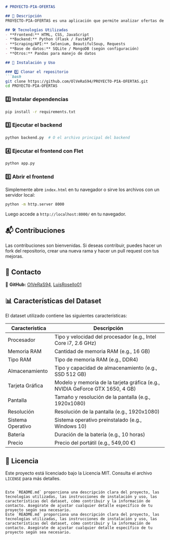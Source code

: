 ```markdown
# PROYECTO-PIA-OFERTAS

## 📌 Descripción
PROYECTO-PIA-OFERTAS es una aplicación que permite analizar ofertas de portátiles obtenidas desde diferentes fuentes, utilizando APIs y técnicas de scraping. El sistema consta de un backend que procesa los datos y un frontend que permite a los usuarios consultar y evaluar las ofertas.

## 🛠️ Tecnologías Utilizadas
- **Frontend:** HTML, CSS, JavaScript
- **Backend:** Python (Flask / FastAPI)
- **Scraping/API:** Selenium, BeautifulSoup, Requests
- **Base de datos:** SQLite / MongoDB (según configuración)
- **Otros:** Pandas para manejo de datos

## 🚀 Instalación y Uso

### 1️⃣ Clonar el repositorio
```bash
git clone https://github.com/OlVeRaS94/PROYECTO-PIA-OFERTAS.git
cd PROYECTO-PIA-OFERTAS
```

### 2️⃣ Instalar dependencias
```bash
pip install -r requirements.txt
```

### 3️⃣ Ejecutar el backend
```bash
python backend.py  # O el archivo principal del backend
```

### 4️⃣ Ejecutar el frontend con Flet
```bash
python app.py
```

### 5️⃣ Abrir el frontend
Simplemente abre `index.html` en tu navegador o sirve los archivos con un servidor local:
```bash
python -m http.server 8000
```
Luego accede a `http://localhost:8000/` en tu navegador.

## 📬 Contribuciones
Las contribuciones son bienvenidas. Si deseas contribuir, puedes hacer un fork del repositorio, crear una nueva rama y hacer un pull request con tus mejoras.

## 📩 Contacto
🔗 **GitHub:** [OlVeRaS94](https://github.com/OlVeRaS94), [LuisRosello01](https://github.com/LuisRosello01)

## 📊 Características del Dataset

El dataset utilizado contiene las siguientes características:

| Característica       | Descripción                                                                 |
|----------------------|-----------------------------------------------------------------------------|
| Procesador           | Tipo y velocidad del procesador (e.g., Intel Core i7, 2.6 GHz)              |
| Memoria RAM          | Cantidad de memoria RAM (e.g., 16 GB)                                       |
| Tipo RAM             | Tipo de memoria RAM (e.g., DDR4)                                            |
| Almacenamiento       | Tipo y capacidad de almacenamiento (e.g., SSD 512 GB)                       |
| Tarjeta Gráfica      | Modelo y memoria de la tarjeta gráfica (e.g., NVIDIA GeForce GTX 1650, 4 GB)|
| Pantalla             | Tamaño y resolución de la pantalla (e.g., 1920x1080)                        |
| Resolución           | Resolución de la pantalla (e.g., 1920x1080)                                 |
| Sistema Operativo    | Sistema operativo preinstalado (e.g., Windows 10)                           |
| Batería              | Duración de la batería (e.g., 10 horas)                                     |
| Precio               | Precio del portátil (e.g., 549,00 €)                                        |

## 📝 Licencia
Este proyecto está licenciado bajo la Licencia MIT. Consulta el archivo `LICENSE` para más detalles.
```

Este `README.md` proporciona una descripción clara del proyecto, las tecnologías utilizadas, las instrucciones de instalación y uso, las características del dataset, cómo contribuir y la información de contacto. Asegúrate de ajustar cualquier detalle específico de tu proyecto según sea necesario.
Este `README.md` proporciona una descripción clara del proyecto, las tecnologías utilizadas, las instrucciones de instalación y uso, las características del dataset, cómo contribuir y la información de contacto. Asegúrate de ajustar cualquier detalle específico de tu proyecto según sea necesario.
